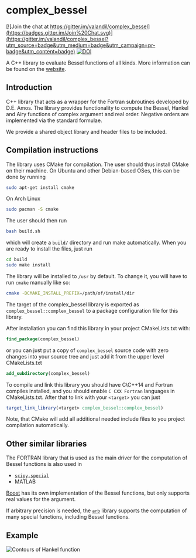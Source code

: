 complex_bessel
==============

[![Join the chat at https://gitter.im/valandil/complex_bessel](https://badges.gitter.im/Join%20Chat.svg)](https://gitter.im/valandil/complex_bessel?utm_source=badge&utm_medium=badge&utm_campaign=pr-badge&utm_content=badge)
[![DOI](https://zenodo.org/badge/5354/valandil/complex_bessel.svg)](https://zenodo.org/badge/latestdoi/5354/valandil/complex_bessel)

A C++ library to evaluate Bessel functions of all kinds. More information can 
be found on the [website](http://joeydumont.github.io/complex_bessel).

## Introduction

C++ library that acts as a wrapper for the Fortran subroutines developed by D.E. Amos.
The library provides functionality to compute the Bessel, Hankel and Airy functions of
complex argument and real order. Negative orders are implemented via the standard formulae.

We provide a shared object library and header files to be included.

## Compilation instructions

The library uses CMake for compilation. The user should thus install CMake
on their machine. On Ubuntu and other Debian-based OSes, this can be done
by running
  ```bash
  sudo apt-get install cmake
  ```
On Arch Linux
  ```bash
  sudo pacman -S cmake
  ```

The user should then run
  ```bash
  bash build.sh
  ```
which will create a `build/` directory and run make automatically. When
you are ready to install the files, just run 
  ```bash
  cd build
  sudo make install
  ```
The library will be installed to `/usr` by default. To change
it, you will have to run `cmake` manually like so:
  ```bash
  cmake -DCMAKE_INSTALL_PREFIX=/path/of/install/dir
 ```

The target of the complex_bessel library is exported
as `complex_bessel::complex_bessel` to a package configuration file for this
library.

After installation you can find this library in your
project CMakeLists.txt with:
  ```cmake
  find_package(complex_bessel)
```
or you can just put a copy of `complex_bessel` source code with zero changes
into your source tree and just add it from the upper level CMakeLists.txt
  ```cmake
 add_subdirectory(complex_bessel)
```
To compile and link this library you should have C\C++14 and Fortran compiles
installed, and you should enable `C CXX Fortran` languages in CMakeLists.txt. 
After that to link with your `<target>` you can just 
  ```cmake
  target_link_library(<target> complex_bessel::complex_bessel)
```
Note, that CMake will add all additional needed include
files to you project compilation automatically.

 ## Other similar libraries
 
 The FORTRAN library that is used as the main driver for the computation of Bessel functions is also used in
   * [`scipy.special`](https://docs.scipy.org/doc/scipy/reference/special.html)
   * MATLAB
   
[Boost](https://www.boost.org/doc/libs/1_72_0/libs/math/doc/html/math_toolkit/bessel/bessel_first.html) has its own implementation of the Bessel functions, but only supports real values for the argument.

If arbitrary precision is needed, the [`arb`](http://arblib.org/acb_hypgeom.html#bessel-functions) library supports the computation of many special functions, including Bessel functions.

## Example
![Contours of Hankel function](/tests/contours.png)
